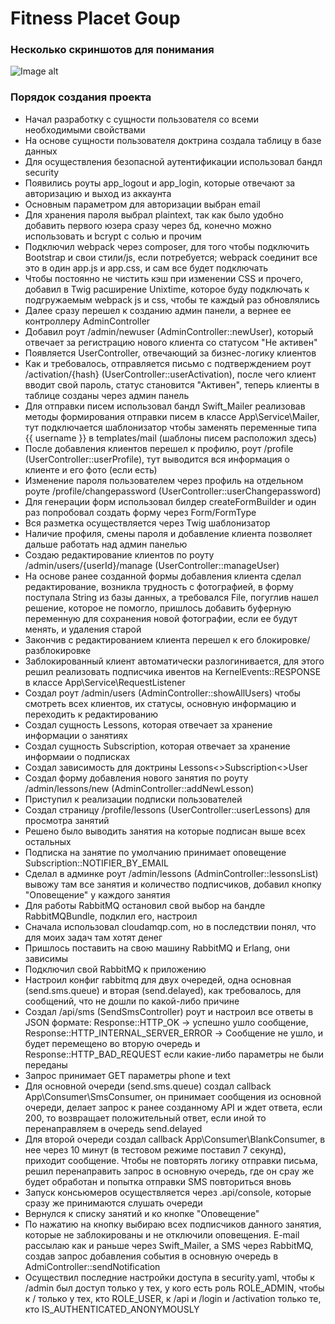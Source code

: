 # Fitness Placet Goup

### Несколько скриншотов для понимания

![Image alt](https://github.com/HubUzername/fitness/raw/master/images/1.png)

### Порядок создания проекта

- Начал разработку с сущности пользователя со всеми необходимыми свойствами
- На основе сущности пользователя доктрина создала таблицу в базе данных
- Для осуществления безопасной аутентификации использовал бандл security
- Появились роуты app_logout и app_login, которые отвечают за авторизацию и выход из аккаунта
- Основным параметром для авторизации выбран email
- Для хранения пароля выбрал plaintext, так как было удобно добавить первого юзера сразу через бд, конечно можно использовать и bcrypt с солью и прочим
- Подключил webpack через composer, для того чтобы подключить Bootstrap и свои стили/js, если потребуется; webpack соединит все это в один app.js и app.css, и сам все будет подключать
- Чтобы постоянно не чистить кэш при изменении CSS и прочего, добавил в Twig расширение Unixtime, которое буду подключать к подгружаемым webpack js и css, чтобы те каждый раз обновлялись
- Далее сразу перешел к созданию админ панели, а вернее ее контроллеру AdminController
- Добавил роут /admin/newuser (AdminController::newUser), который отвечает за регистрацию нового клиента со статусом "Не активен"
- Появляется UserController, отвечающий за бизнес-логику клиентов
- Как и требовалось, отправляется письмо с подтверждением роут /activation/{hash} (UserController::userActivation), после чего клиент вводит свой пароль, статус становится "Активен", теперь клиенты в таблице созданы через админ панель
- Для отправки писем использовал бандл Swift_Mailer реализовав методы формирования отправки писем в классе App\Service\Mailer, тут подключается шаблонизатор чтобы заменять переменные типа {{ username }} в templates/mail (шаблоны писем расположил здесь)
- После добавления клиентов перешел к профилю, роут /profile (UserController::userProfile), тут выводится вся информация о клиенте и его фото (если есть)
- Изменение пароля пользователем через профиль на отдельном роуте /profile/changepassword (UserController::userChangepassword)
- Для генерации форм использовал билдер createFormBuilder и один раз попробовал создать форму через Form/FormType
- Вся разметка осуществляется через Twig шаблонизатор
- Наличие профиля, смены пароля и добавление клиента позволяет дальше работать над админ панелью
- Создаю редактирование клиентов по роуту /admin/users/{userId}/manage (UserController::manageUser)
- На основе ранее созданной формы добавления клиента сделал редактирование, возникла трудность с фотографией, в форму поступала String из базы данных, а требовался File, погуглив нашел решение, которое не помогло, пришлось добавить буферную переменную для сохранения новой фотографии, если ее будут менять, и удаления старой
- Закончив с редактированием клиента перешел к его блокировке/разблокировке
- Заблокированный клиент автоматически разлогинивается, для этого решил реализовать подписчика ивентов на KernelEvents::RESPONSE в классе App\Service\RequestListener
- Создал роут /admin/users (AdminController::showAllUsers) чтобы смотреть всех клиентов, их статусы, основную информацию и переходить к редактированию
- Создал сущность Lessons, которая отвечает за хранение информации о занятиях
- Создал сущность Subscription, которая отвечает за хранение информаии о подписках
- Создал зависимость для доктрины Lessons<>Subscription<>User
- Создал форму добавления нового занятия по роуту /admin/lessons/new (AdminController::addNewLesson)
- Приступил к реализации подписки пользователей
- Создал страницу /profile/lessons (UserController::userLessons) для просмотра занятий
- Решено было выводить занятия на которые подписан выше всех остальных
- Подписка на занятие по умолчанию принимает оповещение Subscription::NOTIFIER_BY_EMAIL
- Сделал в админке роут /admin/lessons (AdminController::lessonsList) вывожу там все занятия и количество подписчиков, добавил кнопку "Оповещение" у каждого занятия
- Для работы RabbitMQ остановил свой выбор на бандле RabbitMQBundle, подклил его, настроил
- Сначала использовал cloudamqp.com, но в последствии понял, что для моих задач там хотят денег
- Пришлось поставить на свою машину RabbitMQ и Erlang, они зависимы
- Подключил свой RabbitMQ к приложению
- Настроил конфиг rabbitmq для двух очередей, одна основная (send.sms.queue) и вторая (send.delayed), как требовалось, для сообщений, что не дошли по какой-либо причине
- Создал /api/sms (SendSmsController) роут и настроил все ответы в JSON формате: Response::HTTP_OK -> успешно ушло сообщение, Response::HTTP_INTERNAL_SERVER_ERROR -> Сообщение не ушло, и будет перемещено во вторую очередь и Response::HTTP_BAD_REQUEST если какие-либо параметры не были переданы
- Запрос принимает GET параметры phone и text
- Для основной очереди (send.sms.queue) создал callback App\Consumer\SmsConsumer, он принимает сообщения из основной очереди, делает запрос к ранее созданному API и ждет ответа, если 200, то возвращает положительный ответ, если иной то перенаправляем в очередь send.delayed
- Для второй очереди создал callback App\Consumer\BlankConsumer, в нее через 10 минут (в тестовом режиме поставил 7 секунд), приходит сообщение. Чтобы не повторять логику отправки письма, решил перенаправить запрос в основную очередь, где он срау же будет обработан и попытка отправки SMS повториться вновь
- Запуск консьюмеров осуществляется через .api/console, которые сразу же принимаются слушать очереди
- Вернулся к списку занятий и ко кнопке "Оповещение"
- По нажатию на кнопку выбираю всех подписчиков данного занятия, которые не заблокированы и не отключили оповещения. E-mail рассылаю как и раньше через Swift_Mailer, а SMS через RabbitMQ, создав запрос добавления события в основную очередь в AdmiController::sendNotification
- Осуществил последние настройки доступа в security.yaml, чтобы к /admin был доступ только у тех, у кого есть роль ROLE_ADMIN, чтобы к / только у тех, кто ROLE_USER, к /api и /login и /activation только те, кто IS_AUTHENTICATED_ANONYMOUSLY
